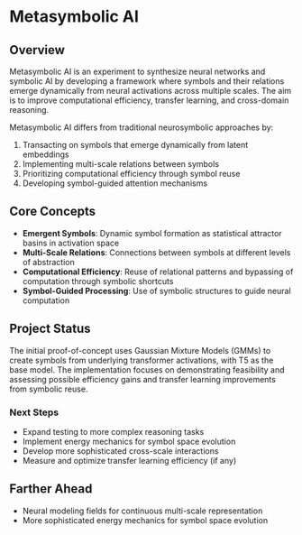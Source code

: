 # Metasymbolic AI

## Overview
Metasymbolic AI is an experiment to synthesize neural networks and symbolic AI by developing a framework where symbols and their relations emerge dynamically from neural activations across multiple scales. The aim is to improve computational efficiency, transfer learning, and cross-domain reasoning.

Metasymbolic AI differs from traditional neurosymbolic approaches by:
1. Transacting on symbols that emerge dynamically from latent embeddings
2. Implementing multi-scale relations between symbols
3. Prioritizing computational efficiency through symbol reuse
4. Developing symbol-guided attention mechanisms

## Core Concepts
- **Emergent Symbols**: Dynamic symbol formation as statistical attractor basins in activation space 
- **Multi-Scale Relations**: Connections between symbols at different levels of abstraction
- **Computational Efficiency**: Reuse of relational patterns and bypassing of computation through symbolic shortcuts
- **Symbol-Guided Processing**: Use of symbolic structures to guide neural computation

## Project Status
The initial proof-of-concept uses Gaussian Mixture Models (GMMs) to create symbols from underlying transformer activations, with T5 as the base model. The implementation focuses on demonstrating feasibility and assessing possible efficiency gains and transfer learning improvements from symbolic reuse.

### Next Steps
- Expand testing to more complex reasoning tasks
- Implement energy mechanics for symbol space evolution
- Develop more sophisticated cross-scale interactions
- Measure and optimize transfer learning efficiency (if any)

## Farther Ahead
- Neural modeling fields for continuous multi-scale representation
- More sophisticated energy mechanics for symbol space evolution
